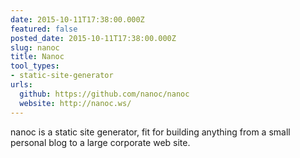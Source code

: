 ```yaml
---
date: 2015-10-11T17:38:00.000Z
featured: false
posted_date: 2015-10-11T17:38:00.000Z
slug: nanoc
title: Nanoc
tool_types:
- static-site-generator
urls:
  github: https://github.com/nanoc/nanoc
  website: http://nanoc.ws/
---
```


nanoc is a static site generator, fit for building anything from a small personal blog to a large corporate web site.




